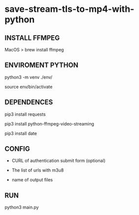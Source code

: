 # save-stream-tls-to-mp4-with-python

## INSTALL FFMPEG

MacOS > brew install ffmpeg


## ENVIROMENT PYTHON

python3 -m venv ./env/

source env/bin/activate


## DEPENDENCES

pip3 install requests

pip3 install python-ffmpeg-video-streaming

pip3 install date


## CONFIG

- CURL of authentication submit form (optional)

- The list of urls with m3u8

- name of output files


## RUN

python3 main.py

